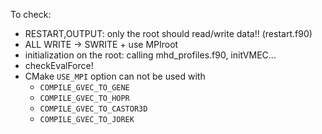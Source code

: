 To check:

- RESTART,OUTPUT: only the root should read/write data!!  (restart.f90)
- ALL WRITE -> SWRITE + use MPIroot
- initialization on the root: calling mhd_profiles.f90, initVMEC...
- checkEvalForce!
- CMake `USE_MPI` option can not be used with
  - `COMPILE_GVEC_TO_GENE`
  - `COMPILE_GVEC_TO_HOPR`
  - `COMPILE_GVEC_TO_CASTOR3D`
  - `COMPILE_GVEC_TO_JOREK`
